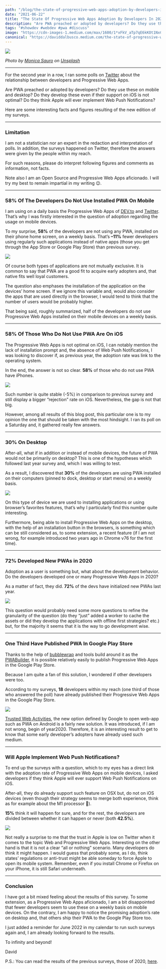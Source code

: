 ```yaml
---
path: "/blog/the-state-of-progressive-web-apps-adoption-by-developers-in-2021"
date: "2021-06-22"
title: "The State Of Progressive Web Apps Adoption By Developers In 2021"
description: "Are PWA preached or adopted by developers? Do they use these on mobile and desktop? Do they develop these even if their support on iOS is not optimal? Do they think Apple will ever implement Web Push Notifications?"
tags: "#showdev #webdev #pwa #discuss"
image: "https://cdn-images-1.medium.com/max/1600/1*xFkV_aTp7qE6kKOt1NxCbA.jpeg"
canonical: "https://daviddalbusco.medium.com/the-state-of-progressive-web-apps-adoption-by-developers-in-2021-32a2ec405f41"
---
```


![](https://cdn-images-1.medium.com/max/1600/1*xFkV_aTp7qE6kKOt1NxCbA.jpeg)

*Photo by [Monica Sauro](https://unsplash.com/@monicasauro?utm_source=unsplash&utm_medium=referral&utm_content=creditCopyText) on [Unsplash](https://unsplash.com/?utm_source=unsplash&utm_medium=referral&utm_content=creditCopyText)*

*****

For the second year in a row, I ran some polls on [Twitter](https://twitter.com/daviddalbusco) about the relationship between developers and Progressive Web Apps.

Are PWA preached or adopted by developers? Do they use these on mobile and desktop? Do they develop these even if their support on iOS is not optimal? Do they think Apple will ever implement Web Push Notifications?

Here are some interesting facts and figures resulting of the new edition of my surveys.

*****

### Limitation

I am not a statistician nor an expert in the redaction and interpretation of polls. In addition, the surveys happened on Twitter, therefore the answers were given by the people within my reach.

For such reasons, please do interpret following figures and comments as information, not facts.

Note also I am an Open Source and Progressive Web Apps aficionado. I will try my best to remain impartial in my writing 😉.

*****

### 58% Of The Developers Do Not Use Installed PWA On Mobile

I am using on a daily basis the Progressive Web Apps of [DEV.to](https://dev.to/) and [Twitter](https://twitter.com). That’s why I was firstly interested in the question of adoption regarding the usage on mobile devices.

To my surprise, **58%** of the developers are not using any PWA, installed on their phone home screen, on a weekly basis. That’s **–11%** fewer developers using regularly such applications instead of native apps (those you get through the App Store or Google Play Store) than previous survey.

[![](https://cdn-images-1.medium.com/max/1600/1*jrIhvU2vD9duQ08Kgl4GNg.png)](https://twitter.com/daviddalbusco/status/1404833211566505989?s=20)

Of course both types of applications are not mutually exclusive. It is common to say that PWA are a good fit to acquire early adopters and, that native fits well loyal customers.

The question also emphases the installation of the application on the devices’ home screen. If we ignore this variable and, would also consider the apps that are used directly in the browser, I would tend to think that the number of users would be probably higher.

That being said, roughly summarized, half of the developers do not use Progressive Web Apps installed on their mobile devices on a weekly basis.

*****

### 58% Of Those Who Do Not Use PWA Are On iOS

The Progressive Web Apps is not optimal on iOS, I can notably mention the lack of installation prompt and, the absence of Web Push Notifications, I was looking to discover if, as previous year, the adoption rate was link to the operating system.

In the end, the answer is not so clear. **58%** of those who do not use PWA have iPhones.

[![](https://cdn-images-1.medium.com/max/1600/1*2lclIWf7Rcy1f14xfRMMSg.png)](https://twitter.com/daviddalbusco/status/1406271148904615938?s=20)

Such number is quite stable (-5%) in comparison to previous survey and still display a bigger “rejection” rate on iOS. Nevertheless, the gap is not that big.

However, among all results of this blog post, this particular one is to my opinion the one that should be taken with the most hindsight. I ran its poll on a Saturday and, it gathered really few answers.

*****

### 30% On Desktop

After-all, what if in addition or instead of mobile devices, the future of PWA would not be primarily on desktop? This is one of the hypotheses which followed last year survey and, which I was willing to test.

As a result, I discovered that **30%** of the developers are using PWA installed on their computers (pinned to dock, desktop or start menu) on a weekly basis.

[![](https://cdn-images-1.medium.com/max/1600/1*OAg7Gs-VzLovW0MgXWyFTQ.png)](https://twitter.com/daviddalbusco/status/1405211451531354128?s=20)

On this type of device we are used to installing applications or using browser’s favorites features, that’s why I particularly find this number quite interesting.

Furthermore, being able to install Progressive Web Apps on the desktop, with the help of an installation button in the browsers, is something which can be still considered as, to some extension, a recent feature (if I am not wrong, for example introduced two years ago in Chrome v76 for the first time).

*****

### 72% Developed New PWAs in 2020

Adoption as a user is something but, what about the development behavior. Do the developers developed one or many Progressive Web Apps in 2020?

As a matter of fact, they did. **72%** of the devs have initialized new PWAs last year.

[![](https://cdn-images-1.medium.com/max/1600/1*nVLCghVeYDIyALWhfI73JQ.png)](https://twitter.com/daviddalbusco/status/1405569508224520196?s=20)

This question would probably need some more questions to refine the granularity of the question (do they “just” added a worker to cache the assets  or did they develop the applications with offline first strategies? etc.) but, for the majority it seems that it is the way to go development wise.

*****

### One Third Have Published PWA In Google Play Store

Thanks to the help of [bubblewrap](https://github.com/GoogleChromeLabs/bubblewrap) and tools build around it as the [PWABuilder](https://www.pwabuilder.com/), it is possible relatively easily to publish Progressive Web Apps in the Google Play Store.

Because I am quite a fan of this solution, I wondered if other developers were too.

According to my surveys, **18** developers within my reach (one third of those who answered the poll) have already published their Progressive Web Apps in the Google Play Store.

[![](https://cdn-images-1.medium.com/max/1600/1*SOhysyb0r8PvoPGbL63Qfw.png)](https://twitter.com/daviddalbusco/status/1405926594716352521?s=20)

[Trusted Web Activities](https://developer.chrome.com/docs/android/trusted-web-activity/overview/), the new option defined by Google to open web-app such as PWA on Android is a fairly new solution. It was introduced, if I am not wrong, begin of year2020. Therefore, it is an interesting result to get to know that some early developer’s adopters have already used such medium.

*****

### Will Apple Implement Web Push Notifications?

To end up the surveys with a question, which to my eyes has a direct link with the adoption rate of Progressive Web Apps on mobile devices, I asked developers if they think Apple will ever support Web Push Notifications on iOS.

After-all, they do already support such feature on OSX but, do not on iOS devices (even though their strategy seems to merge both experience, think as for example about the M1 processor 🤷‍)️.

**15%** think it will happen for sure, and for the rest, the developers are divided between whether it can happen or never (both **42.5%**).

[![](https://cdn-images-1.medium.com/max/1600/1*i4k-eO0d0TqPTvc9ArBi-A.png)](https://twitter.com/daviddalbusco/status/1406667470363152387?s=20)

Not really a surprise to me that the trust in Apple is low on Twitter when it comes to the topic Web and Progressive Web Apps. Interesting on the other hand is that it is not a clear “all or nothing” scenario. Many developers do think it might happen. I would guess that probably some, as I do, think states’ regulations or anti-trust might be able someday to force Apple to open its mobile system. Remember, even if you install Chrome or Firefox on your iPhone, it is still Safari underneath.

*****

### Conclusion

I have got a bit mixed feeling about the results of this survey. To some extension, as a Progressive Web Apps aficionado, I am a bit disappointed that fewer developers seem to use these on a weekly basis on mobile devices. On the contrary, I am happy to notice the promising adoption’s rate on desktop and, that others ship their PWA to the Google Play Store too.

I just added a reminder for June 2022 in my calendar to run such surveys again and, I am already looking forward to the results.

To infinity and beyond!

David

P.S.: You can read the results of the previous surveys, those of 2020, [here](https://daviddalbusco.com/blog/the-state-of-progressive-web-apps-adoption-by-developers).
